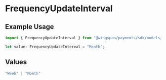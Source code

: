 # FrequencyUpdateInterval

## Example Usage

```typescript
import { FrequencyUpdateInterval } from "@wingspan/payments/sdk/models/shared";

let value: FrequencyUpdateInterval = "Month";
```

## Values

```typescript
"Week" | "Month"
```